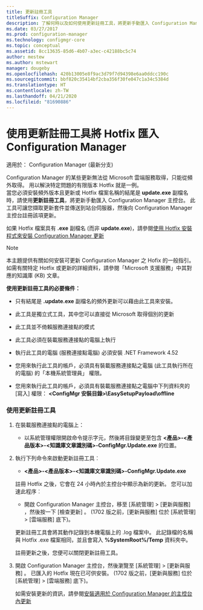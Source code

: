 ```yaml
---
title: 更新註冊工具
titleSuffix: Configuration Manager
description: 了解何時以及如何使用更新註冊工具，將更新手動匯入 Configuration Manager 主控台。
ms.date: 03/27/2017
ms.prod: configuration-manager
ms.technology: configmgr-core
ms.topic: conceptual
ms.assetid: 8cc13635-85d6-4b07-a3ec-c42188bc5c74
author: mestew
ms.author: mstewart
manager: dougeby
ms.openlocfilehash: 420b13005e8f9ac3d79f7d94398e6aa0ddcc190c
ms.sourcegitcommit: bbf820c35414bf2cba356f30fe047c1a34c5384d
ms.translationtype: HT
ms.contentlocale: zh-TW
ms.lasthandoff: 04/21/2020
ms.locfileid: "81690886"
---
```

# <a name="use-the-update-registration-tool-to-import-hotfixes-to-configuration-manager"></a>使用更新註冊工具將 Hotfix 匯入 Configuration Manager

適用於：  Configuration Manager (最新分支)

Configuration Manager 的某些更新無法從 Microsoft 雲端服務取得，只能從頻外取得。 用以解決特定問題的有限版本 Hotfix 就是一例。   
當您必須安裝頻外版本且更新或 Hotfix 檔案名稱的結尾是 **update.exe** 副檔名時，請使用**更新註冊工具**，將更新手動匯入 Configuration Manager 主控台。 此工具可讓您擷取更新套件並傳送到站台伺服器，然後向 Configuration Manager 主控台註冊該項更新。  

 如果 Hotfix 檔案具有 **.exe** 副檔名 (而非 **update.exe**)，請參閱[使用 Hotfix 安裝程式來安裝 Configuration Manager 更新](../../../core/servers/manage/use-the-hotfix-installer-to-install-updates.md)  

> [!NOTE]  
>  本主題提供有關如何安裝可更新 Configuration Manager 之 Hofix 的一般指引。 如需有關特定 Hotfix 或更新的詳細資料，請參閱「Microsoft 支援服務」中其對應的知識庫 (KB) 文章。  

 **使用更新註冊工具的必要條件：**  

-   只有結尾是 **.update.exe** 副檔名的頻外更新可以藉由此工具來安裝。  

-   此工具是獨立式工具，其中您可以直接從 Microsoft 取得個別的更新  

-   此工具並不倚賴服務連接點的模式  

-   此工具必須在裝載服務連接點的電腦上執行  

-   執行此工具的電腦 (服務連接點電腦) 必須安裝 .NET Framework 4.52  

-   您用來執行此工具的帳戶，必須具有裝載服務連接點之電腦 (此工具執行所在的電腦) 的「本機系統管理員」  權限。  

-   您用來執行此工具的帳戶，必須具有裝載服務連接點之電腦中下列資料夾的 [寫入]  權限： **&lt;ConfigMgr 安裝目錄\>\EasySetupPayload\offline**  

### <a name="to-use-the-update-registration-tool"></a>使用更新註冊工具  

1. 在裝載服務連接點的電腦上：  

   -   以系統管理權限開啟命令提示字元，然後將目錄變更至包含 **&lt;產品\>-&lt;產品版本\>-&lt;知識庫文章識別碼\>-ConfigMgr.Update.exe** 的位置。  

2. 執行下列命令來啟動更新註冊工具︰  

   -   **&lt;產品\>-&lt;產品版本\>-&lt;知識庫文章識別碼\>-ConfigMgr.Update.exe**  

   註冊 Hotfix 之後，它會在 24 小時內於主控台中顯示為新的更新。  您可以加速此程序︰

   - 開啟 Configuration Manager 主控台，移至 [系統管理]   > [更新與服務]  ，然後按一下 [檢查更新]  。 (1702 版之前，[更新與服務] 位於 [系統管理]   > [雲端服務]  底下)。 

   更新註冊工具會將其動作記錄到本機電腦上的 .log 檔案中。 此記錄檔的名稱與 Hotfix .exe 檔案相同，並且會寫入 **%SystemRoot%/Temp** 資料夾中。  

    註冊更新之後，您便可以關閉更新註冊工具。  

3. 開啟 Configuration Manager 主控台，然後瀏覽至 [系統管理]   > [更新與服務]  。 已匯入的 Hotfix 現在已可供安裝。 (1702 版之前，[更新與服務] 位於 [系統管理]   > [雲端服務]  底下)。

   如需安裝更新的資訊，請參閱[安裝適用於 Configuration Manager 的主控台內更新](../../../core/servers/manage/install-in-console-updates.md)  
